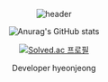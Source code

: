 
<div align=center>
  
![header](https://capsule-render.vercel.app/api?type=Waving&color=efbbff&height=300&section=header&text=Hyeonjeongs%20Profile&fontSize=60&fontColor=FFFFFF)

![Anurag's GitHub stats](https://github-readme-stats.vercel.app/api?username=hyeonjeongs&show_icons=true&theme=radical)

[![Solved.ac
프로필](http://mazassumnida.wtf/api/v2/generate_badge?boj=py0429)](https://solved.ac/py0429)

Developer hyeonjeong
  
</div>
